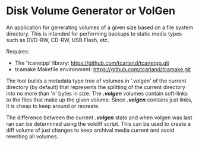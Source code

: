 Disk Volume Generator or VolGen
===============================

An application for generating volumes of a given size based on a file system 
directory. This is intended for performing backups to static media types such 
as DVD-RW, CD-RW, USB Flash, etc.

  Requires:
   * The 'tcanetpp' library:  https://github.com/tcarland/tcanetpp.git 
   * tcamake Makefile environment: https://github.com/tcarland/tcamake.git

The tool builds a metadata type tree of volumes in '.volgen' of the current 
directory (by default) that represents the splitting of the current directory 
into no more than 'n' bytes in size. The ***.volgen*** volumes contain soft-links 
to the files that make up the given volume. Since ***.volgen*** contains just 
links, it is cheap to keep around or recreate.  

The difference between the current ***.volgen*** state and when volgen was last 
ran can be determined using the voldiff script.  This can be used to create a 
diff volume of just changes to keep archival media current and avoid rewriting 
all volumes.


